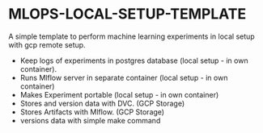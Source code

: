# MLOPS-LOCAL-SETUP-TEMPLATE

A simple template to perform machine learning experiments in local setup with gcp remote setup.
- Keep logs of experiments in postgres database (local setup - in own container).
- Runs Mlflow server in separate container (local setup - in own container)
- Makes Experiment portable (local setup - in own container)
- Stores and version data with DVC.  (GCP Storage)
- Stores Artifacts with Mlflow. (GCP Storage)
- versions data with simple make command